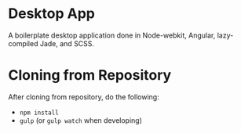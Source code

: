 # Desktop App

A boilerplate desktop application done in Node-webkit, Angular, lazy-compiled Jade, and SCSS.

# Cloning from Repository

After cloning from repository, do the following:

- `npm install`
- `gulp` (or `gulp watch` when developing) 
